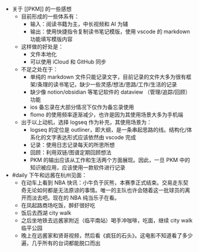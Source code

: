 - 关于 [[PKM]] 的一些感想
	- 目前形成的一些体系有：
		- 输入：阅读书籍为主，中长视频和 AI 为辅
		- 输出：使用快捷指令复制读书笔记模版，使用 vscode 的 markdown 功能填写模版内容
	- 这样做的好处是：
		- 文件本地化
		- 可以使用 iCloud 和 GitHub 同步
	- 不足之处在于：
		- 单纯的 markdown 文件只能记录文字，目前记录的文件大多为很有框架/条理的读书笔记，缺少一些灵感/想法/思路/工作/生活的记录
		- 缺少像 notion/obsidian 等笔记软件的 dataview （管理/追踪/回顾）功能
		- ios 备忘录在大部分情况下仅作为备忘录使用
		- flomo 的使用频率逐渐减少，也许是因为其使用场景大多为手机端
	- 出于以上动机，选择 logseq 作为补充，其使用场景为：
		- logseq 的定位是 outliner，即大纲，是一条串起思路的线。结构化/体系化的文字表达形式应该依然由 vscode 完成
		- 记录：使用日志记录每天的所思所想
		- 回顾：利用双链/图谱定期回顾想法
		- PKM 的输出应该从工作和生活两个方面展现。因此，一旦 PKM 中的知识被应用，应该使用一款软件进行记录
- #daily 下午和远酱在杭州见面：
	- 在动车上看到 NBA 快讯：小牛负于灰熊，本赛季正式结束。交易走东契奇无论如何都是无法原谅的事情。唯一的主队也许会随着这一批球员的离开而淡去吧。现在的 NBA 纯当乐子在看。
	- 在凤起路商场吃饭，醉虾很好吃
	- 饭后去西湖 city walk
	- 之后坐地铁去远酱家附近（临平南站）喝手冲咖啡，吃面，继续 city walk 临平公园
	- 晚上在远酱家和贤哥视频，然后看《疯狂的石头》。这电影不知道看了多少遍，几乎所有的台词都能脱口而出